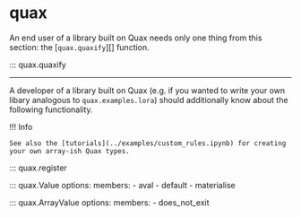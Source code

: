 # quax

An end user of a library built on Quax needs only one thing from this section: the [`quax.quaxify`][] function.

::: quax.quaxify

---

A developer of a library built on Quax (e.g. if you wanted to write your own libary analogous to `quax.examples.lora`) should additionally know about the following functionality.

!!! Info

    See also the [tutorials](../examples/custom_rules.ipynb) for creating your own array-ish Quax types.

::: quax.register

::: quax.Value
    options:
        members:
            - aval
            - default
            - materialise

::: quax.ArrayValue
    options:
        members:
            - does_not_exit
